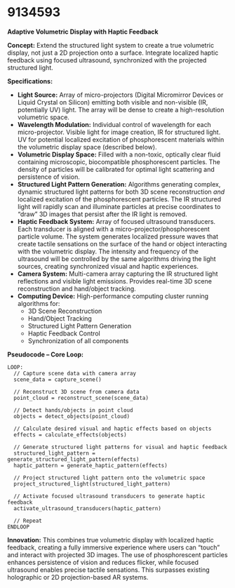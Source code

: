 # 9134593

**Adaptive Volumetric Display with Haptic Feedback**

**Concept:** Extend the structured light system to create a true volumetric display, not just a 2D projection onto a surface. Integrate localized haptic feedback using focused ultrasound, synchronized with the projected structured light.

**Specifications:**

*   **Light Source:** Array of micro-projectors (Digital Micromirror Devices or Liquid Crystal on Silicon) emitting both visible and non-visible (IR, potentially UV) light.  The array will be dense to create a high-resolution volumetric space.
*   **Wavelength Modulation:**  Individual control of wavelength for each micro-projector.  Visible light for image creation, IR for structured light. UV for potential localized excitation of phosphorescent materials within the volumetric display space (described below).
*   **Volumetric Display Space:**  Filled with a non-toxic, optically clear fluid containing microscopic, biocompatible phosphorescent particles. The density of particles will be calibrated for optimal light scattering and persistence of vision.
*   **Structured Light Pattern Generation:**  Algorithms generating complex, dynamic structured light patterns for both 3D scene reconstruction *and* localized excitation of the phosphorescent particles. The IR structured light will rapidly scan and illuminate particles at precise coordinates to “draw” 3D images that persist after the IR light is removed.
*   **Haptic Feedback System:** Array of focused ultrasound transducers. Each transducer is aligned with a micro-projector/phosphorescent particle volume. The system generates localized pressure waves that create tactile sensations on the surface of the hand or object interacting with the volumetric display.  The intensity and frequency of the ultrasound will be controlled by the same algorithms driving the light sources, creating synchronized visual and haptic experiences.
*   **Camera System:** Multi-camera array capturing the IR structured light reflections and visible light emissions. Provides real-time 3D scene reconstruction and hand/object tracking.
*   **Computing Device:** High-performance computing cluster running algorithms for:
    *   3D Scene Reconstruction
    *   Hand/Object Tracking
    *   Structured Light Pattern Generation
    *   Haptic Feedback Control
    *   Synchronization of all components

**Pseudocode – Core Loop:**

```
LOOP:
  // Capture scene data with camera array
  scene_data = capture_scene()

  // Reconstruct 3D scene from camera data
  point_cloud = reconstruct_scene(scene_data)

  // Detect hands/objects in point cloud
  objects = detect_objects(point_cloud)

  // Calculate desired visual and haptic effects based on objects
  effects = calculate_effects(objects)

  // Generate structured light patterns for visual and haptic feedback
  structured_light_pattern = generate_structured_light_pattern(effects)
  haptic_pattern = generate_haptic_pattern(effects)

  // Project structured light pattern onto the volumetric space
  project_structured_light(structured_light_pattern)

  // Activate focused ultrasound transducers to generate haptic feedback
  activate_ultrasound_transducers(haptic_pattern)

  // Repeat
ENDLOOP
```

**Innovation:**  This combines true volumetric display with localized haptic feedback, creating a fully immersive experience where users can “touch” and interact with projected 3D images. The use of phosphorescent particles enhances persistence of vision and reduces flicker, while focused ultrasound enables precise tactile sensations.  This surpasses existing holographic or 2D projection-based AR systems.